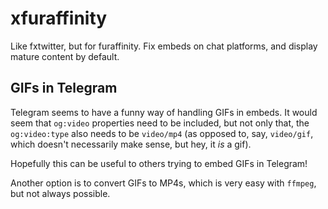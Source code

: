 # xfuraffinity

Like fxtwitter, but for furaffinity. Fix embeds on chat platforms, and display mature content by default.

## GIFs in Telegram

Telegram seems to have a funny way of handling GIFs in embeds. It would seem that `og:video` properties need to be
included, but not only that, the `og:video:type` also needs to be `video/mp4` (as opposed to, say, `video/gif`, which
doesn't necessarily make sense, but hey, it _is_ a gif).

Hopefully this can be useful to others trying to embed GIFs in Telegram!

Another option is to convert GIFs to MP4s, which is very easy with `ffmpeg`, but not always possible.
